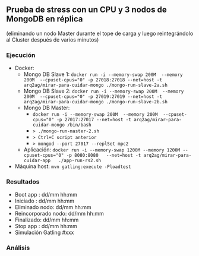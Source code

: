 ## Prueba de stress con un CPU y 3 nodos de MongoDB en réplica

(eliminando un nodo Master durante el tope de carga y luego reintegrándolo al Cluster después de varios minutos)

### Ejecución

* Docker:
  * Mongo DB Slave 1: `docker run -i --memory-swap 200M  --memory 200M  --cpuset-cpus="0" -p 27018:27018 --net=host -t arq2ag/mirar-para-cuidar-mongo ./mongo-run-slave-2a.sh`
  * Mongo DB Slave 2: `docker run -i --memory-swap 200M  --memory 200M  --cpuset-cpus="0" -p 27019:27019 --net=host -t arq2ag/mirar-para-cuidar-mongo ./mongo-run-slave-2b.sh`
  * Mongo DB Master:
    * `docker run -i --memory-swap 200M  --memory 200M  --cpuset-cpus="0" -p 27017:27017 --net=host -t arq2ag/mirar-para-cuidar-mongo /bin/bash`
    * `> ./mongo-run-master-2.sh`
    * `> Ctrl+C script anterior`
    * `> mongod --port 27017 --replSet mpc2`
  * Aplicación:       `docker run -i --memory-swap 1200M --memory 1200M --cpuset-cpus="0" -p 8080:8080   --net=host -t arq2ag/mirar-para-cuidar-app   ./app-run-rs2.sh`
* Máquina host: `mvn gatling:execute -Ploadtest`

### Resultados

* Boot app  : dd/mm hh:mm
* Iniciado  : dd/mm hh:mm
* Eliminado nodo: dd/mm hh:mm
* Reincorporado nodo: dd/mm hh:mm
* Finalizado: dd/mm hh:mm
* Stop app  : dd/mm hh:mm
* Simulación Gatling \#xxx

### Análisis
